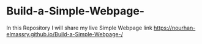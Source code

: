 # Build-a-Simple-Webpage-
In this Repository I will share my live Simple Webpage link
https://nourhan-elmassry.github.io/Build-a-Simple-Webpage-/
